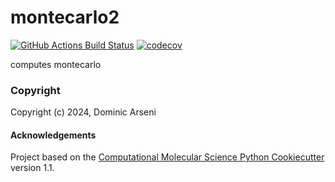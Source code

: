 montecarlo2
==============================
[//]: # (Badges)
[![GitHub Actions Build Status](https://github.com/REPLACE_WITH_OWNER_ACCOUNT/montecarlo2/workflows/CI/badge.svg)](https://github.com/REPLACE_WITH_OWNER_ACCOUNT/montecarlo2/actions?query=workflow%3ACI)
[![codecov](https://codecov.io/gh/REPLACE_WITH_OWNER_ACCOUNT/montecarlo2/branch/main/graph/badge.svg)](https://codecov.io/gh/REPLACE_WITH_OWNER_ACCOUNT/montecarlo2/branch/main)


computes montecarlo

### Copyright

Copyright (c) 2024, Dominic Arseni


#### Acknowledgements
 
Project based on the 
[Computational Molecular Science Python Cookiecutter](https://github.com/molssi/cookiecutter-cms) version 1.1.

